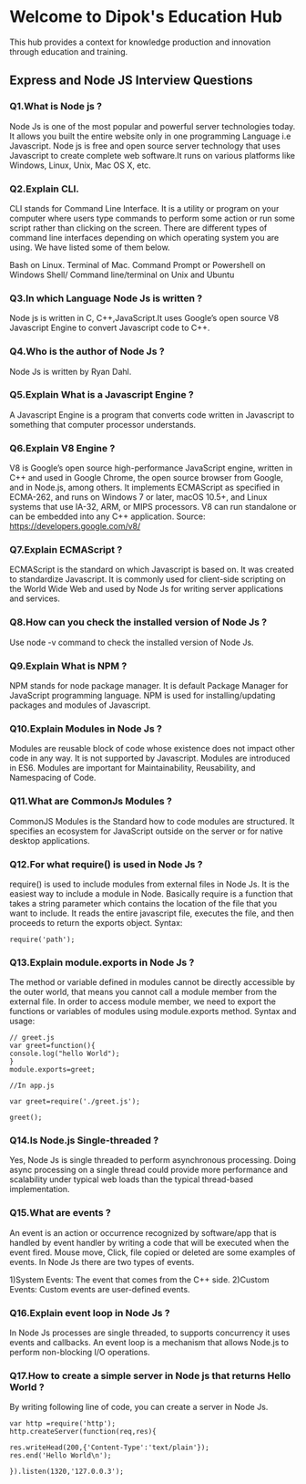 # Welcome to Dipok's Education Hub

This hub provides a context for knowledge production and innovation through education and training.

## Express and Node JS Interview Questions

### Q1.What is Node js ?

Node Js is one of the most popular and powerful server technologies today.
It allows you built the entire website only in one programming Language i.e Javascript. Node js is free and open source server technology that uses Javascript to create complete web software.It runs on various platforms like Windows, Linux, Unix, Mac OS X, etc.

### Q2.Explain CLI.

CLI stands for Command Line Interface. It is a utility or program on your computer where users type commands to perform some action or run some script rather than clicking on the screen.
There are different types of command line interfaces depending on which operating system you are using. We have listed some of them below.

Bash on Linux.
Terminal of Mac.
Command Prompt or Powershell on Windows
Shell/ Command line/terminal on Unix and Ubuntu

### Q3.In which Language Node Js is written ?

Node js is written in C, C++,JavaScript.It uses Google’s open source V8 Javascript Engine to convert Javascript code to C++.

### Q4.Who is the author of Node Js ?

Node Js is written by Ryan Dahl.

### Q5.Explain What is a Javascript Engine ?

A Javascript Engine is a program that converts code written in Javascript to something that computer processor understands.

### Q6.Explain V8 Engine ?

V8 is Google’s open source high-performance JavaScript engine, written in C++ and used in Google Chrome, the open source browser from Google, and in Node.js, among others. It implements ECMAScript as specified in ECMA-262, and runs on Windows 7 or later, macOS 10.5+, and Linux systems that use IA-32, ARM, or MIPS processors. V8 can run standalone or can be embedded into any C++ application.
Source: https://developers.google.com/v8/

### Q7.Explain ECMAScript ?

ECMAScript is the standard on which Javascript is based on. It was created to standardize Javascript. It is commonly used for client-side scripting on the World Wide Web and used by Node Js for writing server applications and services.

### Q8.How can you check the installed version of Node Js ?

Use node -v command to check the installed version of Node Js.

### Q9.Explain What is NPM ?

NPM stands for node package manager. It is default Package Manager for JavaScript programming language. NPM is used for installing/updating packages and modules of Javascript.

### Q10.Explain Modules in Node Js ?

Modules are reusable block of code whose existence does not impact other code in any way. It is not supported by Javascript. Modules are introduced in ES6. Modules are important for Maintainability, Reusability, and Namespacing of Code.

### Q11.What are CommonJs Modules ?

CommonJS Modules is the Standard how to code modules are structured. It specifies an ecosystem for JavaScript outside on the server or for native desktop applications.

### Q12.For what require() is used in Node Js ?

require() is used to include modules from external files in Node Js. It is the easiest way to include a module in Node. Basically require is a function that takes a string parameter which contains the location of the file that you want to include. It reads the entire javascript file, executes the file, and then proceeds to return the exports object.
Syntax:

```
require('path');
```

### Q13.Explain module.exports in Node Js ?

The method or variable defined in modules cannot be directly accessible by the outer world, that means you cannot call a module member from the external file. In order to access module member, we need to export the functions or variables of modules using module.exports method.
Syntax and usage:

```node
// greet.js
var greet=function(){
console.log("hello World");
}
module.exports=greet;

//In app.js

var greet=require('./greet.js');

greet();
```
### Q14.Is Node.js Single-threaded ?

Yes, Node Js is single threaded to perform asynchronous processing. Doing async processing on a single thread could provide more performance and scalability under typical web loads than the typical thread-based implementation.

### Q15.What are events ?

An event is an action or occurrence recognized by software/app that is handled by event handler by writing a code that will be executed when the event fired.
Mouse move, Click, file copied or deleted are some examples of events.
In Node Js there are two types of events.

1)System Events: The event that comes from the C++ side.
2)Custom Events: Custom events are user-defined events.
 
### Q16.Explain event loop in Node Js ?

In Node Js processes are single threaded, to supports concurrency it uses events and callbacks. An event loop is a mechanism that allows Node.js to perform non-blocking I/O operations.
 
### Q17.How to create a simple server in Node js that returns Hello World ?

By writing following line of code, you can create a server in Node Js.

``` node
var http =require('http');
http.createServer(function(req,res){

res.writeHead(200,{'Content-Type':'text/plain'});
res.end('Hello World\n');

}).listen(1320,'127.0.0.3');
```

